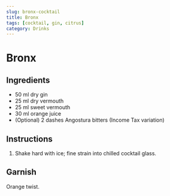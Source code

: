 ```yaml
---
slug: bronx-cocktail
title: Bronx
tags: [cocktail, gin, citrus]
category: Drinks
---
```


# Bronx

## Ingredients

- 50 ml dry gin
- 25 ml dry vermouth
- 25 ml sweet vermouth
- 30 ml orange juice
- (Optional) 2 dashes Angostura bitters (Income Tax variation)

## Instructions

1. Shake hard with ice; fine strain into chilled cocktail glass.

## Garnish

Orange twist.
